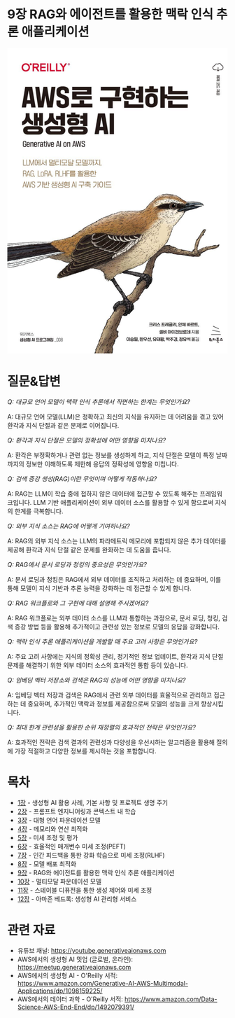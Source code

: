 # 9장 RAG와 에이전트를 활용한 맥락 인식 추론 애플리케이션
[![](../img/gaia_book_cover_sm.png)](https://www.amazon.com/Generative-AI-AWS-Multimodal-Applications/dp/1098159225/)

# 질문&답변

_Q: 대규모 언어 모델이 맥락 인식 추론에서 직면하는 한계는 무엇인가요?_

A: 대규모 언어 모델(LLM)은 정확하고 최신의 지식을 유지하는 데 어려움을 겪고 있어 환각과 지식 단절과 같은 문제로 이어집니다.

_Q: 환각과 지식 단절은 모델의 정확성에 어떤 영향을 미치나요?_

A: 환각은 부정확하거나 관련 없는 정보를 생성하게 하고, 지식 단절은 모델이 특정 날짜까지의 정보만 이해하도록 제한해 응답의 정확성에 영향을 미칩니다.

_Q: 검색 증강 생성(RAG)이란 무엇이며 어떻게 작동하나요?_

A: RAG는 LLM이 학습 중에 접하지 않은 데이터에 접근할 수 있도록 해주는 프레임워크입니다. LLM 기반 애플리케이션이 외부 데이터 소스를 활용할 수 있게 함으로써 지식의 한계를 극복합니다.

_Q: 외부 지식 소스는 RAG에 어떻게 기여하나요?_

A: RAG의 외부 지식 소스는 LLM의 파라메트릭 메모리에 포함되지 않은 추가 데이터를 제공해 환각과 지식 단절 같은 문제를 완화하는 데 도움을 줍니다.

_Q: RAG에서 문서 로딩과 청킹의 중요성은 무엇인가요?_

A: 문서 로딩과 청킹은 RAG에서 외부 데이터를 조직하고 처리하는 데 중요하며, 이를 통해 모델이 지식 기반과 추론 능력을 강화하는 데 접근할 수 있게 합니다.

_Q: RAG 워크플로와 그 구현에 대해 설명해 주시겠어요?_

A: RAG 워크플로는 외부 데이터 소스를 LLM과 통합하는 과정으로, 문서 로딩, 청킹, 검색 증강 방법 등을 활용해 추가적이고 관련성 있는 정보로 모델의 응답을 강화합니다.

_Q: 맥락 인식 추론 애플리케이션을 개발할 때 주요 고려 사항은 무엇인가요?_

A: 주요 고려 사항에는 지식의 정확성 관리, 정기적인 정보 업데이트, 환각과 지식 단절 문제를 해결하기 위한 외부 데이터 소스의 효과적인 통합 등이 있습니다.

_Q: 임베딩 벡터 저장소와 검색은 RAG의 성능에 어떤 영향을 미치나요?_

A: 임베딩 벡터 저장과 검색은 RAG에서 관련 외부 데이터를 효율적으로 관리하고 접근하는 데 중요하며, 추가적인 맥락과 정보를 제공함으로써 모델의 성능을 크게 향상시킵니다.

_Q: 최대 한계 관련성을 활용한 순위 재정렬의 효과적인 전략은 무엇인가요?_

A: 효과적인 전략은 검색 결과의 관련성과 다양성을 우선시하는 알고리즘을 활용해 질의에 가장 적절하고 다양한 정보를 제시하는 것을 포함합니다.

# 목차
* [1장](/01_intro) - 생성형 AI 활용 사례, 기본 사항 및 프로젝트 생명 주기
* [2장](/02_prompt) - 프롬프트 엔지니어링과 콘텍스트 내 학습
* [3장](/03_foundation) - 대형 언어 파운데이션 모델
* [4장](/04_optimize) - 메모리와 연산 최적화
* [5장](/05_finetune) - 미세 조정 및 평가
* [6장](/06_peft) - 효율적인 매개변수 미세 조정(PEFT)
* [7장](/07_rlhf) - 인간 피드백을 통한 강화 학습으로 미세 조정(RLHF)
* [8장](/08_deploy) - 모델 배포 최적화
* [9장](/09_rag) - RAG와 에이전트를 활용한 맥락 인식 추론 애플리케이션
* [10장](/10_multimodal) - 멀티모달 파운데이션 모델
* [11장](/11_diffusers) - 스테이블 디퓨전을 통한 생성 제어와 미세 조정
* [12장](/12_bedrock) - 아마존 베드록: 생성형 AI 관리형 서비스

# 관련 자료
* 유튜브 채널: https://youtube.generativeaionaws.com
* AWS에서의 생성형 AI 밋업 (글로벌, 온라인): https://meetup.generativeaionaws.com
* AWS에서의 생성형 AI - O'Reilly 서적: https://www.amazon.com/Generative-AI-AWS-Multimodal-Applications/dp/1098159225/
* AWS에서의 데이터 과학 - O'Reilly 서적: https://www.amazon.com/Data-Science-AWS-End-End/dp/1492079391/
